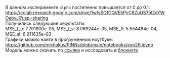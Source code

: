 В данном эксперименте `alpha` постепенно повышается от 0 до 0.1:  
<https://colab.research.google.com/drive/1wfsSQfCQVE5PcC8ZuUS7bl2oYWOebvJl?usp=sharing>  
Получились следующие результаты:  
MSE_f_u: 7.791800e-05, MSE_f_v: 8.069244e-05, MSE_fl: 5.554484e-04, MSE_sl: 6.911635e-03  
Графики можно найти в прогруженном ноутбуке: <https://github.com/mikhakuv/PINNs/blob/main/notebooks/exp26.ipynb>  
Модель можно скачать по [ссылке](https://github.com/mikhakuv/PINNs/blob/main/models/model_26.pth) и исследовать в [блокноте](https://colab.research.google.com/drive/1PGeRt-huLODfLSD-_PZaeBugljdYZdaQ?usp=sharing)

